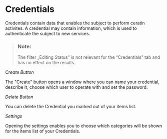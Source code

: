 <!-- loio58b90eccb5c54952bebc2ed6017ffd37 -->

# Credentials

Credentials contain data that enables the subject to perform ceratin activites. A credential may contain information, which is used to authenticate the subject to new services.

> ### Note:  
> The filter „Editing Status” is not relevant for the “Credentials” tab and has no effect on the results.

*Create Button*

The "Create" button opens a window where you can name your credential, describe it, choose which user to operate with and set the password.

*Delete Button*

You can delete the Credential you marked out of your items list.

*Settings*

Opening the settings enables you to choose which categories will be shown for the items list of your Credentials.

